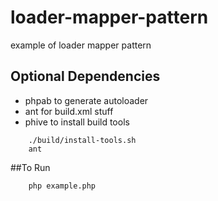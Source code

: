 # loader-mapper-pattern
example of loader mapper pattern

## Optional Dependencies
 - phpab to generate autoloader
 - ant for build.xml stuff
 - phive to install build tools

```
    ./build/install-tools.sh
    ant
```
##To Run
```    
    php example.php
```